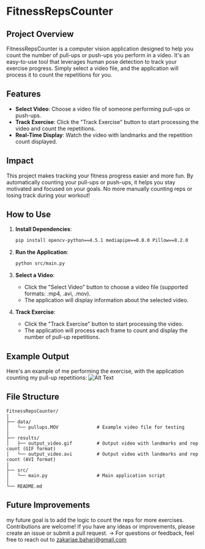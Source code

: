 # FitnessRepsCounter

## Project Overview
FitnessRepsCounter is a computer vision application designed to help you count the number of pull-ups or push-ups you perform in a video. It's an easy-to-use tool that leverages human pose detection to track your exercise progress. Simply select a video file, and the application will process it to count the repetitions for you.

## Features
- **Select Video**: Choose a video file of someone performing pull-ups or push-ups.
- **Track Exercise**: Click the "Track Exercise" button to start processing the video and count the repetitions.
- **Real-Time Display**: Watch the video with landmarks and the repetition count displayed.

## Impact
This project makes tracking your fitness progress easier and more fun. By automatically counting your pull-ups or push-ups, it helps you stay motivated and focused on your goals. No more manually counting reps or losing track during your workout!

## How to Use
1. **Install Dependencies**:
   
   ```bash
   pip install opencv-python==4.5.1 mediapipe==0.8.0 Pillow==8.2.0
   ```

2. **Run the Application**:
   
   ```bash
   python src/main.py
   ```

3. **Select a Video**:
   - Click the "Select Video" button to choose a video file (supported formats: .mp4, .avi, .mov).
   - The application will display information about the selected video.

4. **Track Exercise**:
   - Click the "Track Exercise" button to start processing the video.
   - The application will process each frame to count and display the number of pull-up repetitions.

## Example Output
Here's an example of me performing the exercise, with the application counting my pull-up repetitions: 
![Alt Text](results/output_video.gif)


## File Structure
```
FitnessRepsCounter/
│
├── data/
│   └── pullups.MOV              # Example video file for testing
│
├── results/
│   ├── output_video.gif         # Output video with landmarks and rep count (GIF format)
│   └── output_video.avi         # Output video with landmarks and rep count (AVI format)
│
├── src/
│   └── main.py                  # Main application script
│
└── README.md                    
```

## Future Improvements
my future goal is to add the logic to count the reps for more exercises.
Contributions are welcome! If you have any ideas or improvements, please create an issue or submit a pull request.
-> For questions or feedback, feel free to reach out to zakariae.bahari@gmail.com





